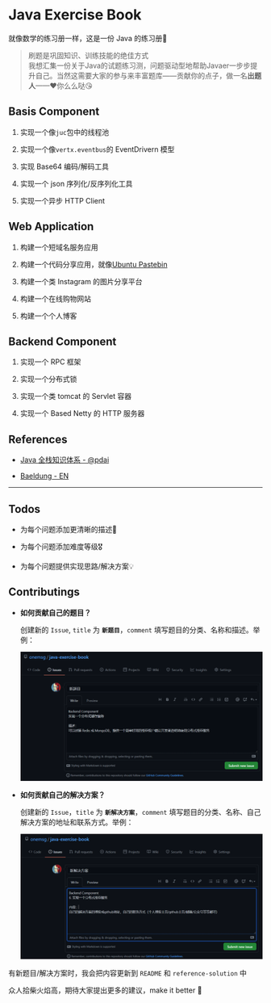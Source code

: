 # Java Exercise Book

就像数学的练习册一样，这是一份 Java 的练习册📝

> 刷题是巩固知识、训练技能的绝佳方式  
> 我想汇集一份关于Java的试题练习测，问题驱动型地帮助Javaer一步步提升自己。当然这需要大家的参与来丰富题库——贡献你的点子，做一名**出题人**——❤你么么哒😘

## Basis Component

1. 实现一个像`juc`包中的线程池

2. 实现一个像`vertx.eventbus`的 EventDrivern 模型

3. 实现 Base64 编码/解码工具

4. 实现一个 json 序列化/反序列化工具

5. 实现一个异步 HTTP Client

## Web Application

1. 构建一个短域名服务应用

2. 构建一个代码分享应用，就像[Ubuntu Pastebin](https://paste.ubuntu.com/)

3. 构建一个类 Instagram 的图片分享平台

4. 构建一个在线购物网站

5. 构建一个个人博客

## Backend Component

1. 实现一个 RPC 框架

2. 实现一个分布式锁

3. 实现一个类 tomcat 的 Servlet 容器

4. 实现一个 Based Netty 的 HTTP 服务器

## References

- [Java 全栈知识体系 - @pdai](https://www.pdai.tech/)

- [Baeldung - EN](https://www.baeldung.com/)

-------------------------

## Todos

- 为每个问题添加更清晰的描述📃

- 为每个问题添加难度等级🎖

- 为每个问题提供实现思路/解决方案💡

## Contributings

- **如何贡献自己的题目？**

    创建新的 `Issue`, `title` 为 **`新题目`**，`comment` 填写题目的分类、名称和描述。举例：

    ![post-new-exercise](img/post-new-exercise.png)

- **如何贡献自己的解决方案？**

    创建新的 `Issue`，`title` 为 **`新解决方案`**，`comment` 填写题目的分类、名称、自己解决方案的地址和联系方式。举例：

    ![post-new-solution](img/post-new-solution.png)

有新题目/解决方案时，我会把内容更新到 `README` 和 `reference-solution` 中

众人拾柴火焰高，期待大家提出更多的建议，make it better 🎏
